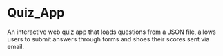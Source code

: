 # Quiz_App
An interactive web quiz app that loads questions from a JSON file, allows users to submit answers through forms and shoes their scores sent via email. 
